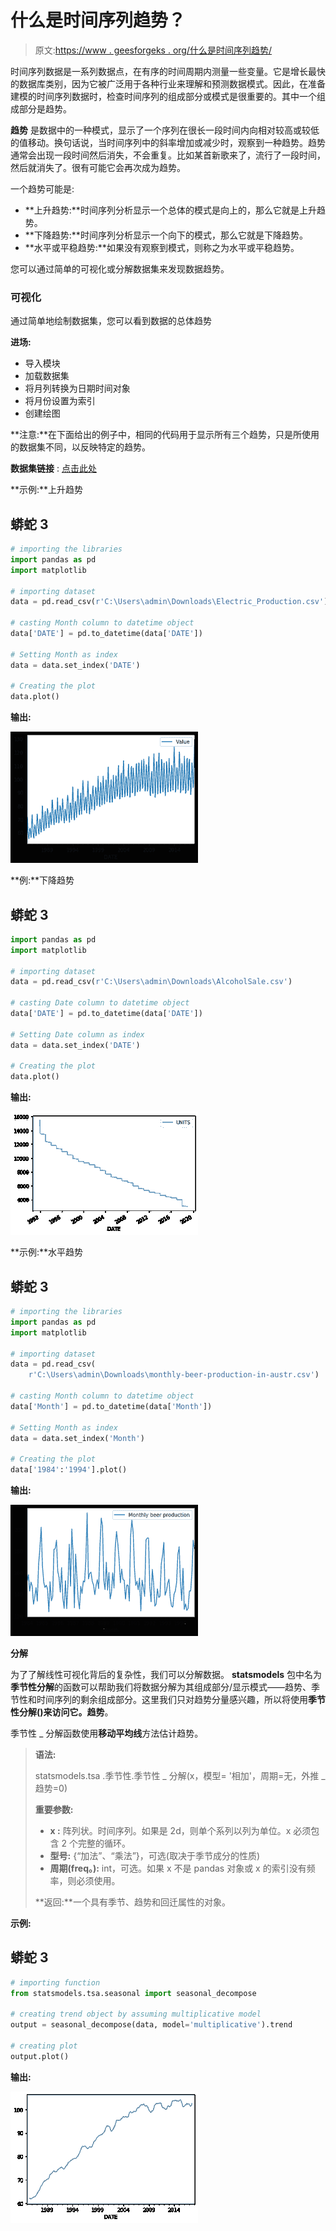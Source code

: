 # 什么是时间序列趋势？

> 原文:[https://www . geesforgeks . org/什么是时间序列趋势/](https://www.geeksforgeeks.org/what-is-a-trend-in-time-series/)

时间序列数据是一系列数据点，在有序的时间周期内测量一些变量。它是增长最快的数据库类别，因为它被广泛用于各种行业来理解和预测数据模式。因此，在准备建模的时间序列数据时，检查时间序列的组成部分或模式是很重要的。其中一个组成部分是趋势。

**趋势** 是数据中的一种模式，显示了一个序列在很长一段时间内向相对较高或较低的值移动。换句话说，当时间序列中的斜率增加或减少时，观察到一种趋势。趋势通常会出现一段时间然后消失，不会重复。比如某首新歌来了，流行了一段时间，然后就消失了。很有可能它会再次成为趋势。

一个趋势可能是:

*   **上升趋势:**时间序列分析显示一个总体的模式是向上的，那么它就是上升趋势。
*   **下降趋势:**时间序列分析显示一个向下的模式，那么它就是下降趋势。
*   **水平或平稳趋势:**如果没有观察到模式，则称之为水平或平稳趋势。

您可以通过简单的可视化或分解数据集来发现数据趋势。

### **可视化**

通过简单地绘制数据集，您可以看到数据的总体趋势

**进场:**

*   导入模块
*   加载数据集
*   将月列转换为日期时间对象
*   将月份设置为索引
*   创建绘图

**注意:**在下面给出的例子中，相同的代码用于显示所有三个趋势，只是所使用的数据集不同，以反映特定的趋势。

**数据集链接** : [点击此处](https://drive.google.com/drive/folders/1McHL_i0Hq7d2qWN-TPldFxFEbO5etrPa?usp=sharing)

**示例:**上升趋势

## 蟒蛇 3

```py
# importing the libraries
import pandas as pd
import matplotlib

# importing dataset
data = pd.read_csv(r'C:\Users\admin\Downloads\Electric_Production.csv')

# casting Month column to datetime object
data['DATE'] = pd.to_datetime(data['DATE'])

# Setting Month as index
data = data.set_index('DATE')

# Creating the plot
data.plot()
```

**输出:**

![](img/73ac3676470014cfaeb3aca3d11c7db3.png)

**例:**下降趋势

## 蟒蛇 3

```py
import pandas as pd
import matplotlib

# importing dataset
data = pd.read_csv(r'C:\Users\admin\Downloads\AlcoholSale.csv')

# casting Date column to datetime object
data['DATE'] = pd.to_datetime(data['DATE'])

# Setting Date column as index
data = data.set_index('DATE')

# Creating the plot
data.plot()
```

**输出:**

![](img/9293a8d58a122f7abe3299dabba99de0.png)

**示例:**水平趋势

## 蟒蛇 3

```py
# importing the libraries
import pandas as pd
import matplotlib

# importing dataset
data = pd.read_csv(
    r'C:\Users\admin\Downloads\monthly-beer-production-in-austr.csv')

# casting Month column to datetime object
data['Month'] = pd.to_datetime(data['Month'])

# Setting Month as index
data = data.set_index('Month')

# Creating the plot
data['1984':'1994'].plot()
```

**输出:**

![](img/e55191ba27c7fe21a01ecb141f8ccc2f.png)

**分解**

为了了解线性可视化背后的复杂性，我们可以分解数据。 **statsmodels** 包中名为**季节性分解**的函数可以帮助我们将数据分解为其组成部分/显示模式——趋势、季节性和时间序列的剩余组成部分。这里我们只对趋势分量感兴趣，所以将使用**季节性分解()来访问它。趋势**。

季节性 _ 分解函数使用**移动平均线**方法估计趋势。

> **语法:**
> 
> statsmodels.tsa .季节性.季节性 _ 分解(x，模型= '相加'，周期=无，外推 _ 趋势=0)
> 
> **重要参数:**
> 
> *   **x :** 阵列状。时间序列。如果是 2d，则单个系列以列为单位。x 必须包含 2 个完整的循环。
> *   **型号:** {“加法”、“乘法”}，可选(取决于季节成分的性质)
> *   **周期(freq。):** int，可选。如果 x 不是 pandas 对象或 x 的索引没有频率，则必须使用。
> 
> **返回:**一个具有季节、趋势和回迁属性的对象。

**示例:**

## 蟒蛇 3

```py
# importing function
from statsmodels.tsa.seasonal import seasonal_decompose

# creating trend object by assuming multiplicative model
output = seasonal_decompose(data, model='multiplicative').trend

# creating plot
output.plot()
```

**输出:**

![](img/ef95901df236df991c4a768d9e86c271.png)